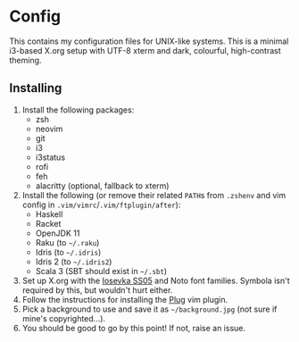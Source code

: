 # Config

This contains my configuration files for UNIX-like systems. This is a minimal
i3-based X.org setup with UTF-8 xterm and dark, colourful, high-contrast
theming.

## Installing

1. Install the following packages:
    - zsh
    - neovim
    - git
    - i3
    - i3status
    - rofi
    - feh
    - alacritty (optional, fallback to xterm)
2. Install the following (or remove their related `PATH`s from `.zshenv` and vim config in `.vim/vimrc`/`.vim/ftplugin/after`):
    - Haskell
    - Racket
    - OpenJDK 11
    - Raku (to `~/.raku`)
    - Idris (to `~/.idris`)
    - Idris 2 (to `~/.idris2`)
    - Scala 3 (SBT should exist in `~/.sbt`)
3. Set up X.org with the [Iosevka SS05](https://github.com/be5invis/Iosevka) and Noto font families. Symbola isn't required by this, but wouldn't hurt either.
4. Follow the instructions for installing the [Plug](https://github.com/junegunn/vim-plug) vim plugin.
5. Pick a background to use and save it as `~/background.jpg` (not sure if mine's copyrighted...).
6. You should be good to go by this point! If not, raise an issue.
